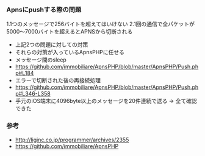 ### Apnsにpushする際の問題


1.1つのメッセージで256バイトを超えてはいけない
2.1回の通信で全パケットが5000〜7000バイトを超えるとAPNSから切断される


- 上記2つの問題に対しての対策
 - それらの対策が入っているApnsPHPに任せる
- メッセージ間のsleep
 - https://github.com/immobiliare/ApnsPHP/blob/master/ApnsPHP/Push.php#L184
- エラーで切断された後の再接続処理
 - https://github.com/immobiliare/ApnsPHP/blob/master/ApnsPHP/Push.php#L346-L358
- 手元のiOS端末に4096byte以上のメッセージを20件連続で送る → 全て確認できた

### 参考

- http://liginc.co.jp/programmer/archives/2355
- https://github.com/immobiliare/ApnsPHP